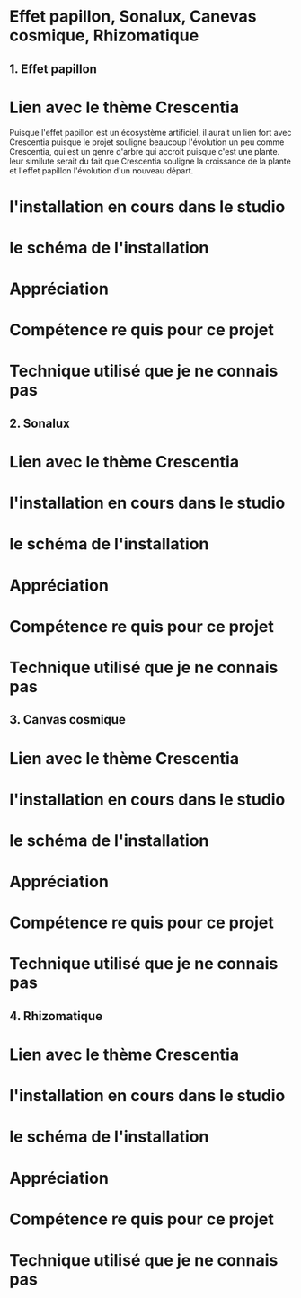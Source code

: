 # Effet papillon, Sonalux, Canevas cosmique, Rhizomatique

## 1. Effet papillon
# Lien avec le thème Crescentia
Puisque  l'effet papillon est un écosystème artificiel, il aurait un lien fort avec Crescentia puisque le projet souligne beaucoup l'évolution un peu comme Crescentia, qui est un genre d'arbre qui accroit puisque c'est une plante. leur similute serait du fait que Crescentia souligne la croissance de la plante et l'effet papillon l'évolution d'un nouveau départ.
# l'installation en cours dans le studio
# le schéma de l'installation
# Appréciation
# Compétence re quis pour ce projet
# Technique utilisé que je ne connais pas


## 2. Sonalux
# Lien avec le thème Crescentia
# l'installation en cours dans le studio
# le schéma de l'installation
# Appréciation
# Compétence re quis pour ce projet
# Technique utilisé que je ne connais pas


## 3. Canvas cosmique
# Lien avec le thème Crescentia
# l'installation en cours dans le studio
# le schéma de l'installation
# Appréciation
# Compétence re quis pour ce projet
# Technique utilisé que je ne connais pas


## 4. Rhizomatique
# Lien avec le thème Crescentia
# l'installation en cours dans le studio
# le schéma de l'installation
# Appréciation
# Compétence re quis pour ce projet
# Technique utilisé que je ne connais pas

